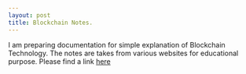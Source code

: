 ```yaml
---
layout: post
title: Blockchain Notes.
---
```


I am preparing documentation for simple explanation of Blockchain Technology. The notes are takes from various websites for educational purpose. Please find a link [here](https://simple-blockchain.bitbucket.io/)
